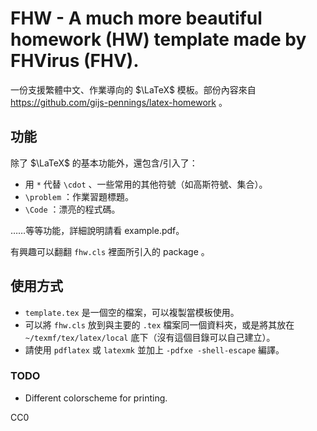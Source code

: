 # FHW - A much more beautiful homework (HW) template made by FHVirus (FHV).

一份支援繁體中文、作業導向的 $\LaTeX$ 模板。部份內容來自 https://github.com/gijs-pennings/latex-homework 。

## 功能

除了 $\LaTeX$ 的基本功能外，還包含/引入了：

- 用 `*` 代替 `\cdot` 、一些常用的其他符號（如高斯符號、集合）。
- `\problem` ：作業習題標題。
- `\Code` ：漂亮的程式碼。

……等等功能，詳細說明請看 example.pdf。

有興趣可以翻翻 `fhw.cls` 裡面所引入的 package 。

## 使用方式

- `template.tex` 是一個空的檔案，可以複製當模板使用。
- 可以將 `fhw.cls` 放到與主要的 `.tex` 檔案同一個資料夾，或是將其放在 `~/texmf/tex/latex/local` 底下（沒有這個目錄可以自己建立）。
- 請使用 `pdflatex` 或 `latexmk` 並加上 `-pdfxe -shell-escape` 編譯。

### TODO

- Different colorscheme for printing.

CC0
